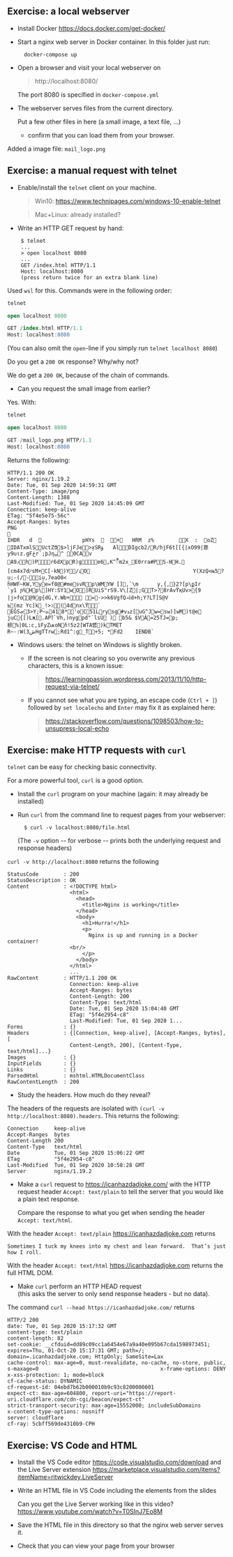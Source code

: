 Exercise: a local webserver
---------------------------

- Install Docker https://docs.docker.com/get-docker/

- Start a nginx web server in Docker container. In this folder just run:

  ```
    docker-compose up
  ```

- Open a browser and visit your local webserver on

  >   http://localhost:8080/

  The port 8080 is specified in `docker-compose.yml`

- The webserver serves files from the current directory.

  Put a few other files in here (a small image, a text file, ...)
  + confirm that you can load them from your browser.

Added a image file: `mail_logo.png`


Exercise: a manual request with telnet
--------------------------------------

- Enable/install the `telnet` client on your machine.

  >    Win10: https://www.technipages.com/windows-10-enable-telnet
      
  >    Mac+Linux: already installed?


- Write an HTTP GET request by hand:

  ```
   $ telnet
   ...
   > open localhost 8080
   ...
   GET /index.html HTTP/1.1
   Host: localhost:8080
   (press return twice for an extra blank line)
  ```
Used `wsl` for this. 
Commands were in the following order:

  ```sql
  telnet

  open localhost 8080

  GET /index.html HTTP/1.1
  Host: localhost:8080
  ```


  (You can also omit the `open`-line if you simply run `telnet localhost 8080`)   

  Do you get a `200 OK` response? Why/why not?

We do get a `200 OK`, because of the chain of commands.

- Can you request the small image from earlier?

Yes. With:

  ```sql
  telnet

  open localhost 8080

  GET /mail_logo.png HTTP/1.1
  Host: localhost:8080
  ```

  Returns the following:

```
HTTP/1.1 200 OK                                                                                                         Server: nginx/1.19.2                                                                                                    Date: Tue, 01 Sep 2020 14:59:31 GMT                                                                                     Content-Type: image/png                                                                                                 Content-Length: 1388                                                                                                    Last-Modified: Tue, 01 Sep 2020 14:45:09 GMT                                                                            Connection: keep-alive                                                                                                  ETag: "5f4e5e75-56c"                                                                                                    Accept-Ranges: bytes                                                                                                                                                                                                                            PNG                                                                                                                                                                                                                                            IHDR   d               pHYs    +   HRM  z%        X  :  oZ  IDATxmlSUctZՑ$>ljFJe>x̦SRۇ   AlDIgcb2/R/hjF6t[[{|xO99|蕜y9uιz.gFځr`;ϸJƞڀ^ 0CAv                                                                              Aֺ9ފh)Pr6dXpR)ge6,K^ဳm2x_E0rra#PS-HH. [cm4x7dץsM+C[-kN)Y/ۀO                                 Y(XzQ<њ5?u;-(/ׁ-iu̝,7eaO8<                                                                                         ĥHWF~KW,Yye=f8@#mesvRp\WMYW [],`\m      y,{,}2?[p\քIr                                                          `y1 ɲ%Hp\]HY:SY1wO]RUiS"rS9.V\[Z|;GT>?8rAvϔқUv>{9                                                         |j>fo@9g{dG,Y.Wb+ =->>k6VgfQￏd+h;Y?LT]S@V                                                              ߕ(mz Yc]k_!>٪(4dnx\ϔ`                                                                                          EǦSஎ3>Y;P~ܬ418*'oC51Lrysg#vܖz[uG^Jw=sw)]wM)t@e juC{[)Lҗ[.APߠ`Vh,)nygpd"՛lsȖ ) b5& $VÁ=25TJ=p; 楌%|0L:c,ìFyZѭoNň!5z2[WTА뼔)kTMET                                                                                   R~-:W(ڞ3HgTTrw;Rd1^:g_T+5; *Fd2    IENDB`
```

- Windows users: the telnet on Windows is slightly broken.

  * If the screen is not clearing so you overwrite any previous
    characters, this is a known issue:

     > https://learningpassion.wordpress.com/2013/11/10/http-request-via-telnet/

  * If you cannot see what you are typing, an escape code
    (`Ctrl + ]`) followed by `set localecho` and `Enter` may fix it as
    explained here:

     > https://stackoverflow.com/questions/1098503/how-to-unsupress-local-echo



Exercise: make HTTP requests with `curl`
----------------------------------------

`telnet` can be easy for checking basic connectivity.

For a more powerful tool, `curl` is a good option.


- Install the `curl` program on your machine
    (again: it may already be installed)

- Run `curl` from the command line to request pages from your webserver:

  ```
    $ curl -v localhost:8080/file.html
  ```

  (The `-v` option -- for verbose -- prints both
  the underlying request and response headers)

`curl -v http://localhost:8080` returns the following

```
StatusCode        : 200
StatusDescription : OK
Content           : <!DOCTYPE html>
                    <html>
                      <head>
                        <title>Nginx is working</title>
                      </head>
                      <body>
                        <h1>Hurra!</h1>
                        <p>
                          Nginx is up and running in a Docker container!
                    <br/>
                        </p>
                      </body>
                    </html>
                    ...
RawContent        : HTTP/1.1 200 OK
                    Connection: keep-alive
                    Accept-Ranges: bytes
                    Content-Length: 200
                    Content-Type: text/html
                    Date: Tue, 01 Sep 2020 15:04:40 GMT
                    ETag: "5f4e2954-c8"
                    Last-Modified: Tue, 01 Sep 2020 1...
Forms             : {}
Headers           : {[Connection, keep-alive], [Accept-Ranges, bytes], [
                    Content-Length, 200], [Content-Type, text/html]...}
Images            : {}
InputFields       : {}
Links             : {}
ParsedHtml        : mshtml.HTMLDocumentClass
RawContentLength  : 200
```


- Study the headers. How much do they reveal?

The headers of the requests are isolated with `(curl -v http://localhost:8080).headers`. This returns the following:

```
Connection     keep-alive
Accept-Ranges  bytes
Content-Length 200
Content-Type   text/html
Date           Tue, 01 Sep 2020 15:06:22 GMT
ETag           "5f4e2954-c8"
Last-Modified  Tue, 01 Sep 2020 10:58:28 GMT
Server         nginx/1.19.2
```

- Make a `curl` request to https://icanhazdadjoke.com/ with the HTTP
  request header `Accept: text/plain` to tell the server that you
  would like a plain text response.

  Compare the response to what you get when sending the header
  `Accept: text/html`.

With the header `Accept: text/plain` https://icanhazdadjoke.com returns
```
Sometimes I tuck my knees into my chest and lean forward.  That’s just how I roll.
```

With the header `Accept: text/html` https://icanhazdadjoke.com returns the full HTML DOM.

- Make `curl` perform an HTTP HEAD request   
  (this asks the server to only send response headers - but no data).

The command `curl --head https://icanhazdadjoke.com/` returns

```
HTTP/2 200                                                                                                              date: Tue, 01 Sep 2020 15:17:32 GMT                                                                                     content-type: text/plain                                                                                                content-length: 82                                                                                                      set-cookie: __cfduid=dd89c09cc1a6454e67a9a40e095b67cda1598973451; expires=Thu, 01-Oct-20 15:17:31 GMT; path=/; domain=.icanhazdadjoke.com; HttpOnly; SameSite=Lax                                                                               cache-control: max-age=0, must-revalidate, no-cache, no-store, public, s-maxage=0                                       x-frame-options: DENY                                                                                                   x-xss-protection: 1; mode=block                                                                                         cf-cache-status: DYNAMIC                                                                                                cf-request-id: 04ebd7b62b000010b9c93c8200000001                                                                         expect-ct: max-age=604800, report-uri="https://report-uri.cloudflare.com/cdn-cgi/beacon/expect-ct"                      strict-transport-security: max-age=15552000; includeSubDomains                                                          x-content-type-options: nosniff                                                                                         server: cloudflare                                                                                                      cf-ray: 5cbff569de4310b9-CPH  
```


Exercise: VS Code and HTML
--------------------------

- Install the VS Code editor  https://code.visualstudio.com/download
  and the Live Server extension  https://marketplace.visualstudio.com/items?itemName=ritwickdey.LiveServer 

- Write an HTML file in VS Code including the elements from the slides   

  Can you get the Live Server working like in this video? https://www.youtube.com/watch?v=T0SInJ7Eo8M


- Save the HTML file in this directory so that the nginx web server serves it.

- Check that you can view your page from your browser
